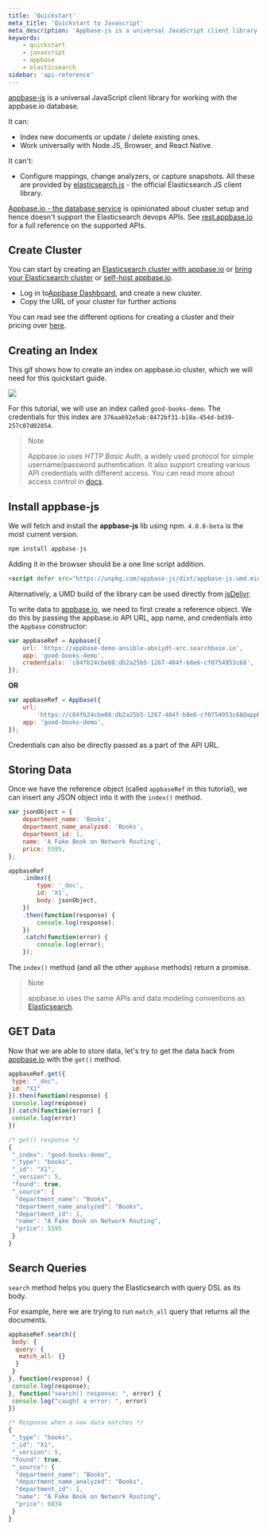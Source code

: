```yaml
---
title: 'Quickstart'
meta_title: 'Quickstart to Javascript'
meta_description: 'Appbase-js is a universal JavaScript client library for working with the appbase.io database.'
keywords:
    - quickstart
    - javascript
    - appbase
    - elasticsearch
sidebar: 'api-reference'
---
```


[appbase-js](https://github.com/appbaseio/appbase-js) is a universal JavaScript client library for working with the appbase.io database.

It can:

-   Index new documents or update / delete existing ones.
-   Work universally with Node.JS, Browser, and React Native.

It can't:

-   Configure mappings, change analyzers, or capture snapshots. All these are provided by [elasticsearch.js](https://www.elastic.co/guide/en/elasticsearch/client/javascript-api/current/index.html) - the official Elasticsearch JS client library.

[Appbase.io - the database service](https://appbase.io) is opinionated about cluster setup and hence doesn't support the Elasticsearch devops APIs. See [rest.appbase.io](https://rest.appbase.io) for a full reference on the supported APIs.

## Create Cluster

You can start by creating an [Elasticsearch cluster with appbase.io](/docs/hosting/clusters/) or [bring your Elasticsearch cluster](/docs/hosting/byoc/) or [self-host appbase.io](https://docs.appbase.io/docs/hosting/byoc/#quickstart-recipes).

-   Log in to[Appbase Dashboard](https://dashboard.appbase.io), and create a new cluster.
-   Copy the URL of your cluster for further actions

You can read see the different options for creating a cluster and their pricing over [here](https://appbase.io/pricing/).

## Creating an Index

This gif shows how to create an index on appbase.io cluster, which we will need for this quickstart guide.

![](https://www.dropbox.com/s/qa5nazj2ajaskr6/wky0vrsPPB.gif?raw=1)

For this tutorial, we will use an index called `good-books-demo`. The credentials for this index are `376aa692e5ab:8472bf31-b18a-454d-bd39-257c07d02854`.

> Note <i class="fa fa-info-circle"></i>
>
> Appbase.io uses _HTTP Basic Auth_, a widely used protocol for simple username/password authentication. It also support creating various API credentials with different access. You can read more about access control in [docs](/docs/security/credentials/).

## Install appbase-js

We will fetch and install the **appbase-js** lib using npm. `4.0.0-beta` is the most current version.

```js
npm install appbase-js
```

Adding it in the browser should be a one line script addition.

```html
<script defer src="https://unpkg.com/appbase-js/dist/appbase-js.umd.min.js"></script>
```

Alternatively, a UMD build of the library can be used directly from [jsDelivr](https://cdn.jsdelivr.net/npm/appbase-js/dist/).

To write data to [appbase.io](https://appbase.io), we need to first create a reference object. We do this by passing the appbase.io API URL, app name, and credentials into the `Appbase` constructor:

```js
var appbaseRef = Appbase({
	url: 'https://appbase-demo-ansible-abxiydt-arc.searchbase.io',
	app: 'good-books-demo',
	credentials: 'c84fb24cbe08:db2a25b5-1267-404f-b8e6-cf0754953c68',
});
```

**OR**

```js
var appbaseRef = Appbase({
	url:
		'https://c84fb24cbe08:db2a25b5-1267-404f-b8e6-cf0754953c68@appbase-demo-ansible-abxiydt-arc.searchbase.io',
	app: 'good-books-demo',
});
```

Credentials can also be directly passed as a part of the API URL.

## Storing Data

Once we have the reference object (called `appbaseRef` in this tutorial), we can insert any JSON object into it with the `index()` method.

```js
var jsonObject = {
	department_name: 'Books',
	department_name_analyzed: 'Books',
	department_id: 1,
	name: 'A Fake Book on Network Routing',
	price: 5595,
};
```

```js
appbaseRef
	.index({
		type: '_doc',
		id: 'X1',
		body: jsonObject,
	})
	.then(function(response) {
		console.log(response);
	})
	.catch(function(error) {
		console.log(error);
	});
```

The `index()` method (and all the other `appbase` methods) return a promise.

> Note <span class="fa fa-info-circle"></span>
>
> appbase.io uses the same APIs and data modeling conventions as [Elasticsearch](https://www.elastic.co/products/elasticsearch).

## GET Data

Now that we are able to store data, let's try to get the data back from [appbase.io](https://appbase.io) with the `get()` method.

```js
appbaseRef.get({
 type: "_doc",
 id: "X1"
}).then(function(response) {
 console.log(response)
}).catch(function(error) {
 console.log(error)
})

/* get() response */
{
 "_index": "good-books-demo",
 "_type": "books",
 "_id": "X1",
 "_version": 5,
 "found": true,
 "_source": {
  "department_name": "Books",
  "department_name_analyzed": "Books",
  "department_id": 1,
  "name": "A Fake Book on Network Routing",
  "price": 5595
 }
}
```

## Search Queries

`search` method helps you query the Elasticsearch with query DSL as its body.

For example, here we are trying to run `match_all` query that returns all the documents.

```js
appbaseRef.search({
 body: {
  query: {
   match_all: {}
  }
 }
}, function(response) {
 console.log(response);
}, function("search() response: ", error) {
 console.log("caught a error: ", error)
})

/* Response when a new data matches */
{
 "_type": "books",
 "_id": "X1",
 "_version": 5,
 "found": true,
 "_source": {
  "department_name": "Books",
  "department_name_analyzed": "Books",
  "department_id": 1,
  "name": "A Fake Book on Network Routing",
  "price": 6034
 }
}
```
